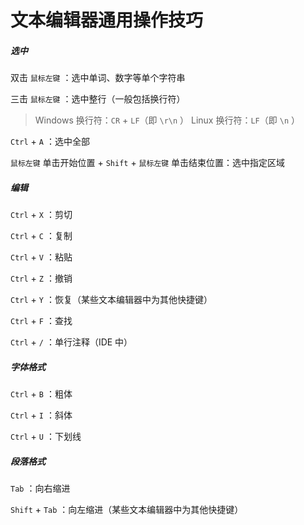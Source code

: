 # 文本编辑器通用操作技巧



##### 选中

双击 `鼠标左键` ：选中单词、数字等单个字符串

三击 `鼠标左键` ：选中整行（一般包括换行符）

> Windows 换行符：`CR` + `LF`（即 `\r\n` ）
> Linux 换行符：`LF`（即 `\n` ）

`Ctrl` + `A` ：选中全部

`鼠标左键` 单击开始位置 + `Shift` + `鼠标左键` 单击结束位置：选中指定区域

##### 编辑

`Ctrl` + `X` ：剪切

`Ctrl` + `C` ：复制

`Ctrl` + `V` ：粘贴

`Ctrl` + `Z` ：撤销

`Ctrl` + `Y` ：恢复（某些文本编辑器中为其他快捷键）

`Ctrl` + `F` ：查找

`Ctrl` + `/` ：单行注释（IDE 中）

##### 字体格式

`Ctrl` + `B` ：粗体

`Ctrl` + `I` ：斜体

`Ctrl` + `U` ：下划线

##### 段落格式

`Tab` ：向右缩进

`Shift` + `Tab` ：向左缩进（某些文本编辑器中为其他快捷键）
